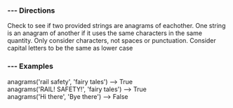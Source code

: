 ### --- Directions

Check to see if two provided strings are anagrams of eachother.
One string is an anagram of another if it uses the same characters
in the same quantity. Only consider characters, not spaces
or punctuation. Consider capital letters to be the same as lower case

### --- Examples

anagrams('rail safety', 'fairy tales') --> True
<br/> anagrams('RAIL! SAFETY!', 'fairy tales') --> True
<br/> anagrams('Hi there', 'Bye there') --> False
